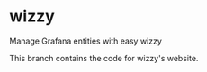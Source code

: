 # wizzy
Manage Grafana entities with easy wizzy

This branch contains the code for wizzy's website.
